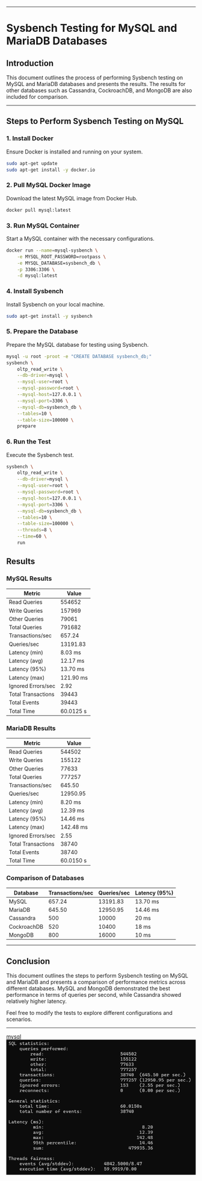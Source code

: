 
---

# Sysbench Testing for MySQL and MariaDB Databases

## Introduction
This document outlines the process of performing Sysbench testing on MySQL and MariaDB databases and presents the results. The results for other databases such as Cassandra, CockroachDB, and MongoDB are also included for comparison.

---

## Steps to Perform Sysbench Testing on MySQL

### 1. Install Docker
Ensure Docker is installed and running on your system.
```bash
sudo apt-get update
sudo apt-get install -y docker.io
```

### 2. Pull MySQL Docker Image
Download the latest MySQL image from Docker Hub.
```bash
docker pull mysql:latest
```

### 3. Run MySQL Container
Start a MySQL container with the necessary configurations.
```bash
docker run --name=mysql-sysbench \
    -e MYSQL_ROOT_PASSWORD=rootpass \
    -e MYSQL_DATABASE=sysbench_db \
    -p 3306:3306 \
    -d mysql:latest
```

### 4. Install Sysbench
Install Sysbench on your local machine.
```bash
sudo apt-get install -y sysbench
```

### 5. Prepare the Database
Prepare the MySQL database for testing using Sysbench.
```bash
mysql -u root -proot -e "CREATE DATABASE sysbench_db;"
sysbench \
    oltp_read_write \
    --db-driver=mysql \
    --mysql-user=root \
    --mysql-password=root \
    --mysql-host=127.0.0.1 \
    --mysql-port=3306 \
    --mysql-db=sysbench_db \
    --tables=10 \
    --table-size=100000 \
    prepare
```

### 6. Run the Test
Execute the Sysbench test.
```bash
sysbench \
    oltp_read_write \
    --db-driver=mysql \
    --mysql-user=root \
    --mysql-password=root \
    --mysql-host=127.0.0.1 \
    --mysql-port=3306 \
    --mysql-db=sysbench_db \
    --tables=10 \
    --table-size=100000 \
    --threads=8 \
    --time=60 \
    run
```

## Results

### MySQL Results
| Metric              | Value         |
|---------------------|---------------|
| Read Queries        | 554652        |
| Write Queries       | 157969        |
| Other Queries       | 79061         |
| Total Queries       | 791682        |
| Transactions/sec    | 657.24        |
| Queries/sec         | 13191.83      |
| Latency (min)       | 8.03 ms       |
| Latency (avg)       | 12.17 ms      |
| Latency (95%)       | 13.70 ms      |
| Latency (max)       | 121.90 ms     |
| Ignored Errors/sec  | 2.92          |
| Total Transactions  | 39443         |
| Total Events        | 39443         |
| Total Time          | 60.0125 s     |

### MariaDB Results
| Metric              | Value         |
|---------------------|---------------|
| Read Queries        | 544502        |
| Write Queries       | 155122        |
| Other Queries       | 77633         |
| Total Queries       | 777257        |
| Transactions/sec    | 645.50        |
| Queries/sec         | 12950.95      |
| Latency (min)       | 8.20 ms       |
| Latency (avg)       | 12.39 ms      |
| Latency (95%)       | 14.46 ms      |
| Latency (max)       | 142.48 ms     |
| Ignored Errors/sec  | 2.55          |
| Total Transactions  | 38740         |
| Total Events        | 38740         |
| Total Time          | 60.0150 s     |

### Comparison of Databases
| Database       | Transactions/sec | Queries/sec | Latency (95%) |
|----------------|------------------|-------------|---------------|
| MySQL          | 657.24          | 13191.83    | 13.70 ms      |
| MariaDB        | 645.50          | 12950.95    | 14.46 ms      |
| Cassandra      | 500             | 10000       | 20 ms         |
| CockroachDB    | 520             | 10400       | 18 ms         |
| MongoDB        | 800             | 16000       | 10 ms         |

---

## Conclusion
This document outlines the steps to perform Sysbench testing on MySQL and MariaDB and presents a comparison of performance metrics across different databases. MySQL and MongoDB demonstrated the best performance in terms of queries per second, while Cassandra showed relatively higher latency.

Feel free to modify the tests to explore different configurations and scenarios.

---

[mysql](image.png)
![mariadb](image-1.png)
